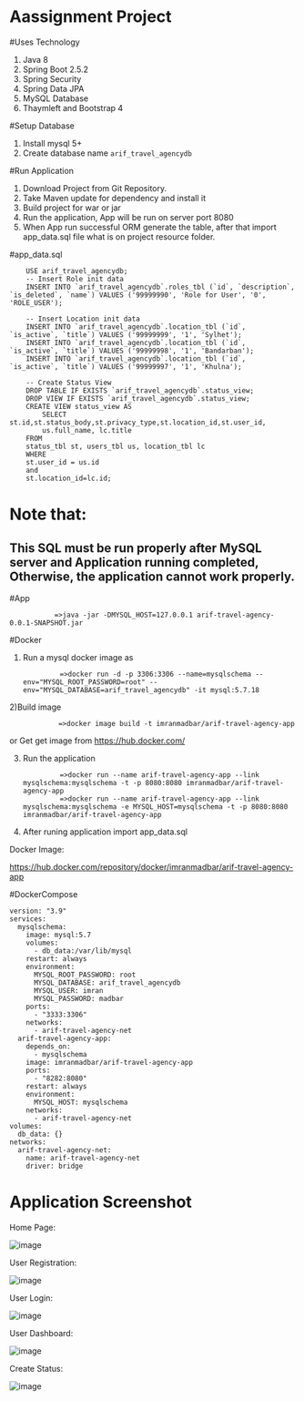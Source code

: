 # Aassignment Project

#Uses Technology

1) Java 8
2) Spring Boot 2.5.2
3) Spring Security
4) Spring Data JPA
5) MySQL Database
6) Thaymleft and Bootstrap 4



#Setup Database

1) Install mysql 5+
2) Create database name `arif_travel_agencydb`


#Run Application
1) Download Project from Git Repository.
2) Take Maven update for dependency and install it 
3) Build project for war or jar
4) Run the application, App will be run on server port 8080
5) When App run successful ORM generate the table, after that import app_data.sql file what is on project resource folder.

#app_data.sql

        USE arif_travel_agencydb;
        -- Insert Role init data
        INSERT INTO `arif_travel_agencydb`.roles_tbl (`id`, `description`, `is_deleted`, `name`) VALUES ('99999990', 'Role for User', '0', 'ROLE_USER');

        -- Insert Location init data
        INSERT INTO `arif_travel_agencydb`.location_tbl (`id`, `is_active`, `title`) VALUES ('99999999', '1', 'Sylhet');
        INSERT INTO `arif_travel_agencydb`.location_tbl (`id`, `is_active`, `title`) VALUES ('99999998', '1', 'Bandarban');
        INSERT INTO `arif_travel_agencydb`.location_tbl (`id`, `is_active`, `title`) VALUES ('99999997', '1', 'Khulna');

        -- Create Status View
        DROP TABLE IF EXISTS `arif_travel_agencydb`.status_view;
        DROP VIEW IF EXISTS `arif_travel_agencydb`.status_view;
        CREATE VIEW status_view AS
            SELECT st.id,st.status_body,st.privacy_type,st.location_id,st.user_id,
            us.full_name, lc.title
        FROM 
        status_tbl st, users_tbl us, location_tbl lc 
        WHERE 
        st.user_id = us.id
        and
        st.location_id=lc.id;


# Note that: 
  This SQL must be run properly after MySQL server and Application running completed, Otherwise, the application cannot work properly.
  -------------------------------------------------------------------------------------------------------------------------------------
#App

               =>java -jar -DMYSQL_HOST=127.0.0.1 arif-travel-agency-0.0.1-SNAPSHOT.jar
      
#Docker

1) Run a mysql docker image as

                =>docker run -d -p 3306:3306 --name=mysqlschema --env="MYSQL_ROOT_PASSWORD=root" --env="MYSQL_DATABASE=arif_travel_agencydb" -it mysql:5.7.18

2)Build image 

                =>docker image build -t imranmadbar/arif-travel-agency-app
                
or 
Get get image from https://hub.docker.com/

3) Run the application

                =>docker run --name arif-travel-agency-app --link mysqlschema:mysqlschema -t -p 8080:8080 imranmadbar/arif-travel-agency-app
                =>docker run --name arif-travel-agency-app --link mysqlschema:mysqlschema -e MYSQL_HOST=mysqlschema -t -p 8080:8080 imranmadbar/arif-travel-agency-app


4) After runing application import app_data.sql

Docker Image:

https://hub.docker.com/repository/docker/imranmadbar/arif-travel-agency-app

#DockerCompose

	version: "3.9"
	services:
	  mysqlschema:
		image: mysql:5.7
		volumes:
		  - db_data:/var/lib/mysql
		restart: always
		environment:
		  MYSQL_ROOT_PASSWORD: root
		  MYSQL_DATABASE: arif_travel_agencydb
		  MYSQL_USER: imran
		  MYSQL_PASSWORD: madbar
		ports:
		  - "3333:3306"
		networks:
		  - arif-travel-agency-net
	  arif-travel-agency-app:
		depends_on:
		  - mysqlschema
		image: imranmadbar/arif-travel-agency-app
		ports:
		  - "8282:8080"
		restart: always
		environment:
		  MYSQL_HOST: mysqlschema
		networks:
		  - arif-travel-agency-net
	volumes:
	  db_data: {}
	networks:
	  arif-travel-agency-net:
		name: arif-travel-agency-net
		driver: bridge


# Application Screenshot

Home Page:

![image](https://user-images.githubusercontent.com/32607915/124375039-b5184e80-dcc1-11eb-82da-64883a255afd.png)

User Registration:

![image](https://user-images.githubusercontent.com/32607915/124375077-f6a8f980-dcc1-11eb-9590-07d31e1b0aa1.png)

User Login:

![image](https://user-images.githubusercontent.com/32607915/124375088-06284280-dcc2-11eb-8d4d-8c2423a1b2f2.png)

User Dashboard:

![image](https://user-images.githubusercontent.com/32607915/124375100-1b9d6c80-dcc2-11eb-96c4-1f620b104f84.png)


Create Status:

![image](https://user-images.githubusercontent.com/32607915/124375112-29eb8880-dcc2-11eb-896f-8846ab7d2e1c.png)




